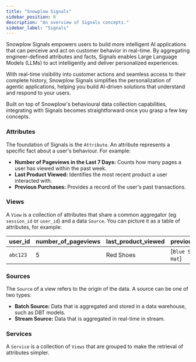 ```yaml
---
title: "Snowplow Signals"
sidebar_position: 8
description: "An overview of Signals concepts."
sidebar_label: "Signals"
---
```


Snowplow Signals empowers users to build more intelligent AI applications that can perceive and act on customer behavior in real-time. By aggregating engineer-defined attributes and facts, Signals enables Large Language Models (LLMs) to act intelligently and deliver personalized experiences.

With real-time visibility into customer actions and seamless access to their complete history, Snowplow Signals simplifies the personalization of agentic applications, helping you build AI-driven solutions that understand and respond to your users.

Built on top of Snowplow's behavioural data collection capabilities, integrating with Signals becomes straightforward once you grasp a few key concepts.

### **Attributes**

The foundation of Signals is the `Attribute`. An attribute represents a specific fact about a user's behaviour. For example:

- **Number of Pageviews in the Last 7 Days:** Counts how many pages a user has viewed within the past week.
- **Last Product Viewed:** Identifies the most recent product a user interacted with.
- **Previous Purchases:** Provides a record of the user's past transactions.


### **Views**

A `View` is a collection of attributes that share a common aggregator (eg `session_id` or `user_id`) and a data `Source`. You can picture it as a table of attributes, for example:

| user_id | number_of_pageviews | last_product_viewed |  previous_purchases |
|---------|---------------------|---------------------|---------------------|
| `abc123`| 5                   |     Red Shoes       |[`Blue Shoes`, `Red Hat`]|


### **Sources**

The `Source` of a view refers to the origin of the data. A source can be one of two types:

- **Batch Source:** Data that is aggregated and stored in a data warehouse, such as DBT models.
- **Stream Source:** Data that is aggregated in real-time in stream.


### **Services**

A `Service` is a collection of `Views` that are grouped to make the retrieval of attributes simpler. 


